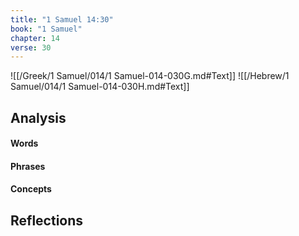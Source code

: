 ```yaml
---
title: "1 Samuel 14:30"
book: "1 Samuel"
chapter: 14
verse: 30
---
```

![[/Greek/1 Samuel/014/1 Samuel-014-030G.md#Text]]
![[/Hebrew/1 Samuel/014/1 Samuel-014-030H.md#Text]]

## Analysis

#### Words

#### Phrases

#### Concepts

## Reflections
